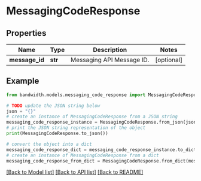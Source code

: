 # MessagingCodeResponse


## Properties

Name | Type | Description | Notes
------------ | ------------- | ------------- | -------------
**message_id** | **str** | Messaging API Message ID. | [optional] 

## Example

```python
from bandwidth.models.messaging_code_response import MessagingCodeResponse

# TODO update the JSON string below
json = "{}"
# create an instance of MessagingCodeResponse from a JSON string
messaging_code_response_instance = MessagingCodeResponse.from_json(json)
# print the JSON string representation of the object
print(MessagingCodeResponse.to_json())

# convert the object into a dict
messaging_code_response_dict = messaging_code_response_instance.to_dict()
# create an instance of MessagingCodeResponse from a dict
messaging_code_response_from_dict = MessagingCodeResponse.from_dict(messaging_code_response_dict)
```
[[Back to Model list]](../README.md#documentation-for-models) [[Back to API list]](../README.md#documentation-for-api-endpoints) [[Back to README]](../README.md)


